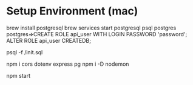 # Setup Environment (mac)
brew install postgresql
brew services start postgresql
psql postgres
postgres=>CREATE ROLE api_user WITH LOGIN PASSWORD 'password';
ALTER ROLE api_user CREATEDB;

psql -f /init.sql

npm i cors dotenv express pg
npm i -D nodemon

npm start